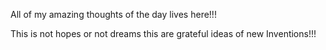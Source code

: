 All of  my amazing thoughts of the day lives here!!!

This is not hopes or not dreams this are grateful ideas of new Inventions!!!
